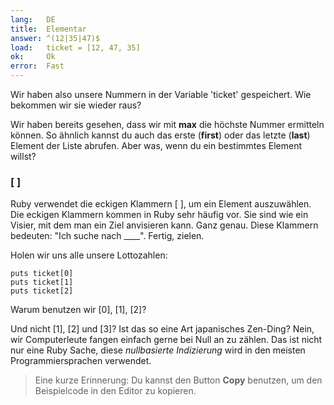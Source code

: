 ```yaml
---
lang:   DE
title:  Elementar
answer: ^(12|35|47)$
load:   ticket = [12, 47, 35]
ok:     Ok
error:  Fast
---
```


Wir haben also unsere Nummern in der Variable 'ticket' gespeichert. Wie 
bekommen wir sie wieder raus?

Wir haben bereits gesehen, dass wir mit __max__ die höchste Nummer ermitteln 
können. So ähnlich kannst du auch
das erste (__first__) oder das letzte (__last__) Element der Liste abrufen.
Aber was, wenn du ein bestimmtes Element willst?

### [ ]
Ruby verwendet die eckigen Klammern [ ], um ein Element auszuwählen.
Die eckigen Klammern kommen in Ruby sehr häufig vor.
Sie sind wie ein Visier, mit dem man ein Ziel anvisieren kann. Ganz genau.
Diese Klammern bedeuten: "Ich suche nach ____". Fertig, zielen.

Holen wir uns alle unsere Lottozahlen:

    puts ticket[0]
    puts ticket[1]
    puts ticket[2]

Warum benutzen wir [0], [1], [2]?

Und nicht [1], [2] und [3]? Ist das so eine Art japanisches Zen-Ding?
Nein, wir Computerleute fangen einfach gerne bei Null an zu zählen. Das ist 
nicht nur eine Ruby Sache,
diese _nullbasierte Indizierung_ wird in den meisten Programmiersprachen 
verwendet.

> Eine kurze Erinnerung: Du kannst den Button __Copy__ benutzen, um den 
Beispielcode in den Editor zu kopieren.

